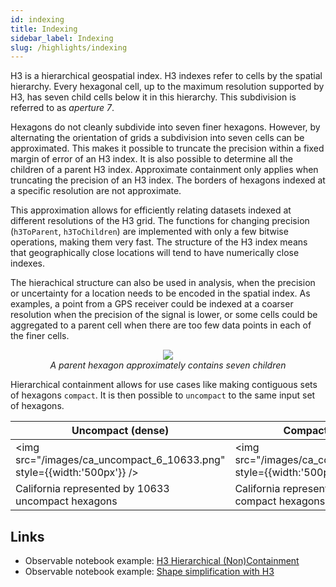 ```yaml
---
id: indexing
title: Indexing
sidebar_label: Indexing
slug: /highlights/indexing
---
```


H3 is a hierarchical geospatial index. H3 indexes refer to cells by the spatial hierarchy. Every hexagonal cell, up to the maximum resolution supported by H3, has seven child cells below it in this hierarchy. This subdivision is referred to as *aperture 7*.

Hexagons do not cleanly subdivide into seven finer hexagons. However, by alternating the orientation of grids a subdivision into seven cells can be approximated. This makes it possible to truncate the precision within a fixed margin of error of an H3 index. It is also possible to determine all the children of a parent H3 index. Approximate containment only applies when truncating the precision of an H3 index. The borders of hexagons indexed at a specific resolution are not approximate.

This approximation allows for efficiently relating datasets indexed at different resolutions of the H3 grid. The functions for changing precision (`h3ToParent`, `h3ToChildren`) are implemented with only a few bitwise operations, making them very fast. The structure of the H3 index means that geographically close locations will tend to have numerically close indexes.

The hierachical structure can also be used in analysis, when the precision or uncertainty for a location needs to be encoded in the spatial index. As examples, a point from a GPS receiver could be indexed at a coarser resolution when the precision of the signal is lower, or some cells could be aggregated to a parent cell when there are too few data points in each of the finer cells.

<div align="center">
  <img src="/images/parent-child.png" style={{width:'400px'}} /><br />
  <i>A parent hexagon approximately contains seven children</i>
</div>

Hierarchical containment allows for use cases like making contiguous sets of hexagons `compact`. It is then possible to `uncompact` to the same input set of hexagons.

| Uncompact (dense) | Compact (sparse)
| ----------------- | ----------------
| <img src="/images/ca_uncompact_6_10633.png" style={{width:'500px'}} /> | <img src="/images/ca_compact_6_901.png" style={{width:'500px'}} />
| California represented by 10633 uncompact hexagons | California represented by 901 compact hexagons

## Links

* Observable notebook example: [H3 Hierarchical (Non)Containment](https://observablehq.com/@nrabinowitz/h3-hierarchical-non-containment?collection=@nrabinowitz/h3)
* Observable notebook example: [Shape simplification with H3](https://observablehq.com/@nrabinowitz/shape-simplification-with-h3?collection=@nrabinowitz/h3)